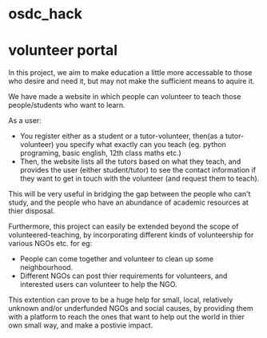 # osdc_hack

# volunteer portal

In this project, we aim to make education a little more accessable to those who desire and need it, but may not make the sufficient means to aquire it.

We have made a website in which people can volunteer to teach those people/students who want to learn.

As a user:
  - You register either as a student or a tutor-volunteer, then(as a tutor-volunteer) you specify what exactly can you teach (eg. python programing, basic english, 12th class maths etc.)
  - Then, the website lists all the tutors based on what they teach, and provides the user (either student/tutor) to see the contact information if they want to get in touch with the volunteer (and request them to teach).

This will be very useful in bridging the gap between the people who can't study, and the people who have an abundance of academic resources at thier disposal.

Furthermore, this project can easily be extended beyond the scope of volunteered-teaching, by incorporating different kinds of volunteership for various NGOs etc.
for eg:
  - People can come together and volunteer to clean up some neighbourhood.
  - Different NGOs can post thier requirements for volunteers, and interested users can volunteer to help the NGO.
  
        
        
This extention can prove to be a huge help for small, local,  relatively unknown and/or underfunded NGOs and social causes, by providing them with a platform to reach the ones that want to help out the world in thier own small way, and make a postivie impact.
